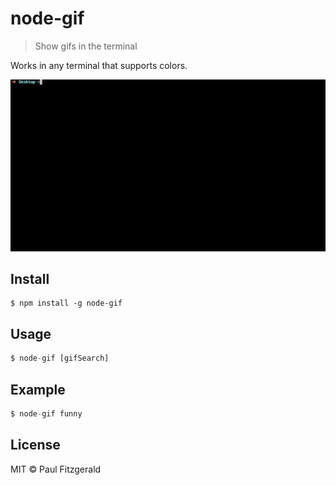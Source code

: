 # node-gif

> Show gifs in the terminal

Works in any terminal that supports colors.

<img src="example.gif">

## Install

```
$ npm install -g node-gif
```

## Usage

```js
$ node-gif [gifSearch]
```

## Example

```js
$ node-gif funny
```

## License

MIT © Paul Fitzgerald
